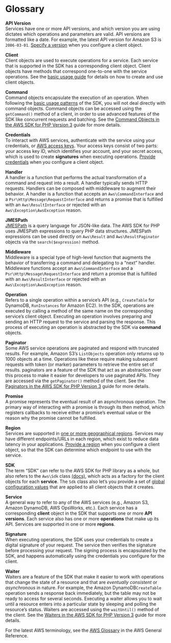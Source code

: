 # Glossary<a name="glossary"></a>

**API Version**  
Services have one or more API versions, and which version you are using dictates which operations and parameters are valid\. API versions are formatted like a date\. For example, the latest API version for Amazon S3 is `2006-03-01`\. [Specify a version](guide_configuration.md#cfg-version) when you configure a client object\.

**Client**  
Client objects are used to execute operations for a service\. Each service that is supported in the SDK has a corresponding client object\. Client objects have methods that correspond one\-to\-one with the service operations\. See the [basic usage guide](getting-started_basic-usage.md) for details on how to create and use client objects\.

**Command**  
Command objects encapsulate the execution of an operation\. When following the [basic usage patterns](getting-started_basic-usage.md) of the SDK, you will not deal directly with command objects\. Command objects can be accessed using the `getCommand()` method of a client, in order to use advanced features of the SDK like concurrent requests and batching\. See the [Command Objects in the AWS SDK for PHP Version 3](guide_commands.md) guide for more details\.

**Credentials**  
To interact with AWS services, authenticate with the service using your credentials, or [AWS access keys](https://aws.amazon.com/developers/access-keys/)\. Your access keys consist of two parts: your access key ID, which identifies your account, and your secret access, which is used to create **signatures** when executing operations\. [Provide credentials](guide_credentials.md) when you configure a client object\.

**Handler**  
A handler is a function that performs the actual transformation of a command and request into a result\. A handler typically sends HTTP requests\. Handlers can be composed with middleware to augment their behavior\. A handler is a function that accepts an `Aws\CommandInterface` and a `Psr\Http\Message\RequestInterface` and returns a promise that is fulfilled with an `Aws\ResultInterface` or rejected with an `Aws\Exception\AwsException` reason\.

**JMESPath**  
 [JMESPath](http://jmespath.org/) is a query language for JSON\-like data\. The AWS SDK for PHP uses JMESPath expressions to query PHP data structures\. JMESPath expressions can be used directly on `Aws\Result` and `Aws\ResultPaginator` objects via the `search($expression)` method\.

**Middleware**  
Middleware is a special type of high\-level function that augments the behavior of transferring a command and delegating to a “next” handler\. Middleware functions accept an `Aws\CommandInterface` and a `Psr\Http\Message\RequestInterface` and return a promise that is fulfilled with an `Aws\ResultInterface` or rejected with an `Aws\Exception\AwsException` reason\.

**Operation**  
Refers to a single operation within a service’s API \(e\.g\., `CreateTable` for DynamoDB, `RunInstances` for Amazon EC2\)\. In the SDK, operations are executed by calling a method of the same name on the corresponding service’s client object\. Executing an operation involves preparing and sending an HTTP request to the service and parsing the response\. This process of executing an operation is abstracted by the SDK via **command** objects\.

**Paginator**  
Some AWS service operations are paginated and respond with truncated results\. For example, Amazon S3’s `ListObjects` operation only returns up to 1000 objects at a time\. Operations like these require making subsequent requests with token \(or marker\) parameters to retrieve the entire set of results\. paginators are a feature of the SDK that act as an abstraction over this process to make it easier for developers to use paginated APIs\. They are accessed via the `getPaginator()` method of the client\. See the [Paginators in the AWS SDK for PHP Version 3](guide_paginators.md) guide for more details\.

**Promise**  
A promise represents the eventual result of an asynchronous operation\. The primary way of interacting with a promise is through its then method, which registers callbacks to receive either a promise’s eventual value or the reason why the promise cannot be fulfilled\.

**Region**  
Services are supported in [one or more geographical regions](https://docs.aws.amazon.com/general/latest/gr/rande.html)\. Services may have different endpoints/URLs in each region, which exist to reduce data latency in your applications\. [Provide a region](guide_configuration.md#cfg-region) when you configure a client object, so that the SDK can determine which endpoint to use with the service\.

**SDK**  
The term “SDK” can refer to the AWS SDK for PHP library as a whole, but also refers to the `Aws\Sdk` class [\(docs\)](https://docs.aws.amazon.com/aws-sdk-php/v3/api/class-Aws.Sdk.html), which acts as a factory for the client objects for each **service**\. The `Sdk` class also let’s you provide a set of [global configuration values](guide_configuration.md) that are applied to all client objects that it creates\.

**Service**  
A general way to refer to any of the AWS services \(e\.g\., Amazon S3, Amazon DynamoDB, AWS OpsWorks, etc\.\)\. Each service has a corresponding **client** object in the SDK that supports one or more **API versions**\. Each service also has one or more **operations** that make up its API\. Services are supported in one or more **regions**\.

**Signature**  
When executing operations, the SDK uses your credentials to create a digital signature of your request\. The service then verifies the signature before processing your request\. The signing process is encapsulated by the SDK, and happens automatically using the credentials you configure for the client\.

**Waiter**  
Waiters are a feature of the SDK that make it easier to work with operations that change the state of a resource and that are *eventually consistent* or *asynchronous* in nature\. For example, the Amazon DynamoDB`CreateTable` operation sends a response back immediately, but the table may not be ready to access for several seconds\. Executing a waiter allows you to wait until a resource enters into a particular state by sleeping and polling the resource’s status\. Waiters are accessed using the `waitUntil()` method of the client\. See the [Waiters in the AWS SDK for PHP Version 3](guide_waiters.md) guide for more details\.

For the latest AWS terminology, see the [AWS Glossary](https://docs.aws.amazon.com/general/latest/gr/glos-chap.html) in the AWS General Reference\.